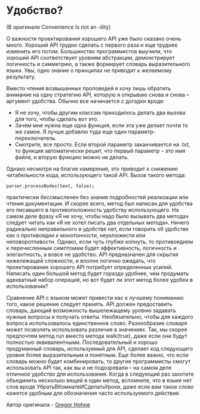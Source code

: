 # Удобство?
(В оригинале Convenience Is not an -ility)

О важности проектирования хорошего API уже было сказано очень много. Хороший API трудно сделать с первого раза и еще труднее изменить его потом. Большинство программистов выучили, что хороший API соответствует уровням абстракции, демонстрирует логичность и симметрию, а также формирует словарь выразительного языка. Увы, одно знание о принципах не приводит к желаемому результату.

Вместо чтения возвышенных проповедей я хочу лишь обратить внимание на одну стратегию API, которую я открываю снова и снова – аргумент удобства. Обычно все начинается с догадки вроде:
- Я не хочу, чтобы другим классам приходилось делать два вызова для того, чтобы сделать вот это.
- Зачем мне нужна еще одна функция, если эта уже делает почти то же самое. Я лучше добавлю туда еще один параметр-переключатель.
- Смотрите, все просто. Если второй параметр заканчивается на .txt, то функция автоматически решит, что первый параметр – это имя файла, и вторую функцию можно не делать.

Однако несмотря на благие намерения, это приводит к снижению читабельности кода, использующего такой API. Вызов такого метода:

```
parser.processNodes(text, false);
```

практически бессмысленен без знания подробностей реализации или чтения документации. И скорее всего, метод был написан для удобства его писавшего в противоположность удобству использующего. На самом деле фразу «Я не хочу, чтобы надо было вызывать два метода» следует читать как «Я не хотел писать два отдельных метода». Ничего радикально неправильного в удобстве нет, если говорить об удобстве как о противоядии к монотонности, неуклюжести или неповоротливости. Однако, если чуть глубже копнуть, то противоядием к перечисленным симптомам будет эффективность, логичность и элегантность, а вовсе не удобство. API предназначен для скрытия нижележащей сложности, и вполне логично ожидать, что проектирование хорошего API потребует определенных усилий. Написать один большой метод будет гораздо удобнее, чем продумать адекватный набор операций, но вот будет ли этот метод более удобен в использовании?

Сравнение API с языком может привести нас к лучшему пониманию того, какое решение следует принять. API должен предоставить словарь, дающий возможность вышележащему уровню задавать нужные вопросы и получать ответы. Необязательно, чтобы для каждого вопроса использовалось единственное слово. Разнообразие словаря может позволять использовать различия в значениях. Так, мы скорее предпочтем метод run вместо метода walk(true), даже если они будут полностью эквивалентными. Последовательный и хорошо продуманный словарь, используемый для API, сделает код следующего уровня более выразительным и понятным. Еще более важно, что если словарь можно будет комбинировать, то другие программисты смогут использовать API так, как вы и не подозревали – на самом деле отличное удобство для использования. Когда в следующий раз захотите объединить несколько вещей в один метод, вспомните, что в языке нет слов вроде УбратьВКомнатеИСделатьУроки, даже если вам такое слово кажется удобным для обозначения часто используемого действия.

Автор оригинала - [Gregor Hohpe](http://programmer.97things.oreilly.com/wiki/index.php/Gregor_Hohpe)